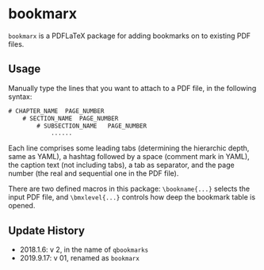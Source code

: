 <!--
%% README.md
%% Copyright 2018--2019 Yuchang Yang < yang.yc.allium@gmail.com >
%
% This work may be distributed and/or modified under the
% conditions of the LaTeX Project Public License, either version 1.3c
% of this license or (at your option) any later version.
% The latest version of this license is in
%   http://www.latex-project.org/lppl.txt
% and version 1.3c or later is part of all distributions of LaTeX
% version 2005/12/01 or later.
%
% This work has the LPPL maintenance status `maintained'.
% 
% The Current Maintainer of this work is Yuchang Yang.
%
% This work consists of:
%   bookmarx.sty, bookmarx-example.tex, bookmarx-expl-gen.tex, README.md
%%
-->

# bookmarx

`bookmarx` is a PDFLaTeX package for adding bookmarks on to existing PDF files.

## Usage

Manually type the lines that you want to attach to a PDF file, in the following syntax:
~~~latex
# CHAPTER_NAME	PAGE_NUMBER
	# SECTION_NAME	PAGE_NUMBER
		# SUBSECTION_NAME	PAGE_NUMBER
			......
~~~
Each line comprises some leading tabs (determining the hierarchic depth, same as YAML), a hashtag followed by a space (comment mark in YAML), the caption text (not including tabs), a tab as separator, and the page number (the real and sequential one in the PDF file).

There are two defined macros in this package: `\bookname{...}` selects the input PDF file, and `\bmxlevel{...}` controls how deep the bookmark table is opened.
 
## Update History

- 2018.1.6: v 2, in the name of `qbookmarks`
- 2019.9.17: v 01, renamed as `bookmarx`
